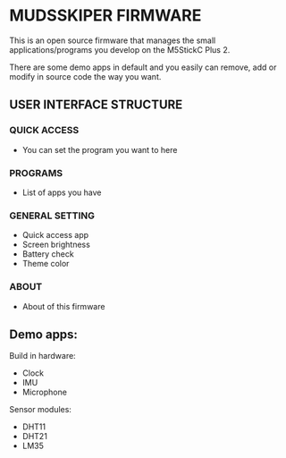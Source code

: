 # MUDSSKIPER FIRMWARE

This is an open source firmware that manages the small applications/programs you develop on the M5StickC Plus 2.

There are some demo apps in default and you easily can remove, add or modify in source code the way you want.

## USER INTERFACE STRUCTURE

### QUICK ACCESS

- You can set the program you want to here

### PROGRAMS

- List of apps you have

### GENERAL SETTING

- Quick access app
- Screen brightness
- Battery check
- Theme color

### ABOUT

- About of this firmware

## Demo apps:

Build in hardware:
- Clock
- IMU
- Microphone

Sensor modules:
- DHT11
- DHT21
- LM35

